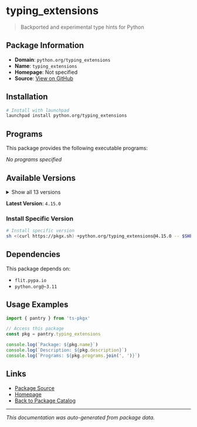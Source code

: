 # typing_extensions

> Backported and experimental type hints for Python

## Package Information

- **Domain**: `python.org/typing_extensions`
- **Name**: `typing_extensions`
- **Homepage**: Not specified
- **Source**: [View on GitHub](https://github.com/pkgxdev/pantry/tree/main/projects/python.org/typing_extensions/package.yml)

## Installation

```bash
# Install with launchpad
launchpad install python.org/typing_extensions
```

## Programs

This package provides the following executable programs:

*No programs specified*

## Available Versions

<details>
<summary>Show all 13 versions</summary>

- `4.15.0`, `4.14.1`, `4.14.0`, `4.13.2`, `4.13.1`
- `4.13.0`, `4.12.2`, `4.12.1`, `4.12.0`, `4.11.0`
- `4.10.0`, `4.9.0`, `4.8.0`

</details>

**Latest Version**: `4.15.0`

### Install Specific Version

```bash
# Install specific version
sh <(curl https://pkgx.sh) +python.org/typing_extensions@4.15.0 -- $SHELL -i
```

## Dependencies

This package depends on:

- `flit.pypa.io`
- `python.org@~3.11`

## Usage Examples

```typescript
import { pantry } from 'ts-pkgx'

// Access this package
const pkg = pantry.typing_extensions

console.log(`Package: ${pkg.name}`)
console.log(`Description: ${pkg.description}`)
console.log(`Programs: ${pkg.programs.join(', ')}`)
```

## Links

- [Package Source](https://github.com/pkgxdev/pantry/tree/main/projects/python.org/typing_extensions/package.yml)
- [Homepage](#)
- [Back to Package Catalog](../../../package-catalog.md)

---

*This documentation was auto-generated from package data.*
